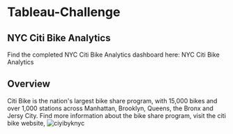 # Tableau-Challenge

## NYC Citi Bike Analytics
Find the completed NYC Citi Bike Analytics dashboard here: NYC Citi Bike Analytics

## Overview
Citi Bike is the nation's largest bike share program, with 15,000 bikes and over 1,000 stations across Manhattan, Brooklyn, Queens, the Bronx and Jersy City. Find more information about the bike share program, visit the citi bike website, ![ciyibyknyc](https://www.citibikenyc.com/)
 
